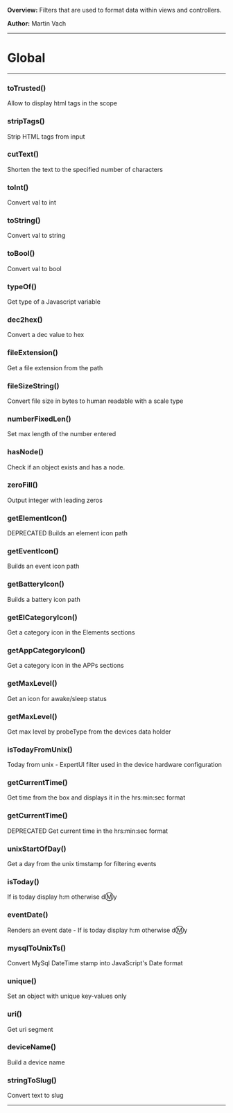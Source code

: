 **Overview:** Filters that are used to format data within views and controllers.



**Author:** Martin Vach




* * *

# Global





* * *

### toTrusted() 

Allow to display html tags in the scope



### stripTags() 

Strip HTML tags from input



### cutText() 

Shorten the text to the specified number of characters



### toInt() 

Convert val to int



### toString() 

Convert val to string



### toBool() 

Convert val to bool



### typeOf() 

Get type of a Javascript variable



### dec2hex() 

Convert a dec value to hex



### fileExtension() 

Get a file extension from the path



### fileSizeString() 

Convert file size in bytes to human readable with a scale type



### numberFixedLen() 

Set max length of the number entered



### hasNode() 

Check if an object exists and has a node.



### zeroFill() 

Output integer with leading zeros



### getElementIcon() 

DEPRECATEDBuilds an element icon path



### getEventIcon() 

Builds an event icon path



### getBatteryIcon() 

Builds a battery icon path



### getElCategoryIcon() 

Get a category icon in the Elements sections



### getAppCategoryIcon() 

Get a category icon in the APPs sections



### getMaxLevel() 

Get an icon for awake/sleep status



### getMaxLevel() 

Get max level by probeType from the devices data holder



### isTodayFromUnix() 

Today from unix - ExpertUI filter used in the device hardware configuration



### getCurrentTime() 

Get time from the box and displays it in the hrs:min:sec format



### getCurrentTime() 

DEPRECATEDGet current time in the hrs:min:sec format



### unixStartOfDay() 

Get a day from the unix timstamp for filtering events



### isToday() 

If is today display h:m otherwise d:m:y



### eventDate() 

Renders an event date - If is today display h:m otherwise d:m:y



### mysqlToUnixTs() 

Convert MySql DateTime stamp into JavaScript's Date format



### unique() 

Set an object with unique key-values only



### uri() 

Get uri segment



### deviceName() 

Build a device name



### stringToSlug() 

Convert text to slug




* * *
